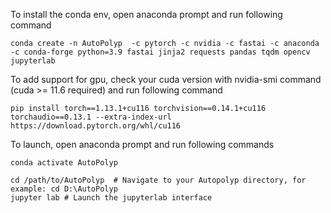To install the conda env, open anaconda prompt and run following command

    conda create -n AutoPolyp  -c pytorch -c nvidia -c fastai -c anaconda -c conda-forge python=3.9 fastai jinja2 requests pandas tqdm opencv jupyterlab

To add support for gpu, check your cuda version with nvidia-smi command (cuda >= 11.6 required) and run following command

    pip install torch==1.13.1+cu116 torchvision==0.14.1+cu116 torchaudio==0.13.1 --extra-index-url https://download.pytorch.org/whl/cu116

To launch, open anaconda prompt and run following commands

    conda activate AutoPolyp 

    cd /path/to/AutoPolyp  # Navigate to your Autopolyp directory, for example: cd D:\AutoPolyp
    jupyter lab # Launch the jupyterlab interface

